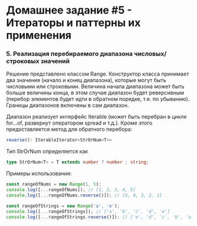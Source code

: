# Домашнее задание #5 - Итераторы и паттерны их применения

### 5. Реализация перебираемого диапазона числовых/строковых значений

Решение представлено классом Range. Конструктор класса принимает два значения (начало и конец диапазона), которые могут быть числовыми или строковыми. Величина начала диапазона может быть больше величины конца, в этом случае диапазон будет реверсивным (перебор элементов будет идти в обратном порядке, т.е. по убыванию). Границы диапазонов включены в сам диапазон.

Диапазон реализует интерфейс Iterable (может быть перебран в цикле for...of, развернут оператором spread и т.д.). Кроме этого предоставляется метод для обратного перебора:

```ts
reverse(): IterableIterator<StrOrNum<T>>
```

Тип StrOrNum определяется как

```ts
type StrOrNum<T> = T extends number ? number : string;
```

Примеры использования:

```js
const rangeOfNums = new Range(1, 5);
console.log([...rangeOfNums]); // [1, 2, 3, 4, 5]
console.log([...rangeOfNums.reverse()]); // [5, 4, 3, 2, 1]

const rangeOfStrings = new Range('a', 'e');
console.log([...rangeOfStrings]); // ['a', 'b', 'c', 'd', 'e']
console.log([...rangeOfStrings.reverse()]); // ['e', 'd', 'c', 'b', 'a']
```

